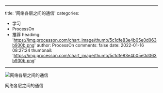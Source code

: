 
---
title: '网络各层之间的通信'
categories: 
 - 学习
 - ProcessOn
 - 推荐
headimg: 'https://img.processon.com/chart_image/thumb/5c1dfe83e4b05e0d063b930b.png'
author: ProcessOn
comments: false
date: 2022-01-16 08:27:24
thumbnail: 'https://img.processon.com/chart_image/thumb/5c1dfe83e4b05e0d063b930b.png'
---

<div>   
<img class="thumb" alt="网络各层之间的通信" src="https://img.processon.com/chart_image/thumb/5c1dfe83e4b05e0d063b930b.png" referrerpolicy="no-referrer">
<p>网络各层之间的通信</p>  
</div>
            